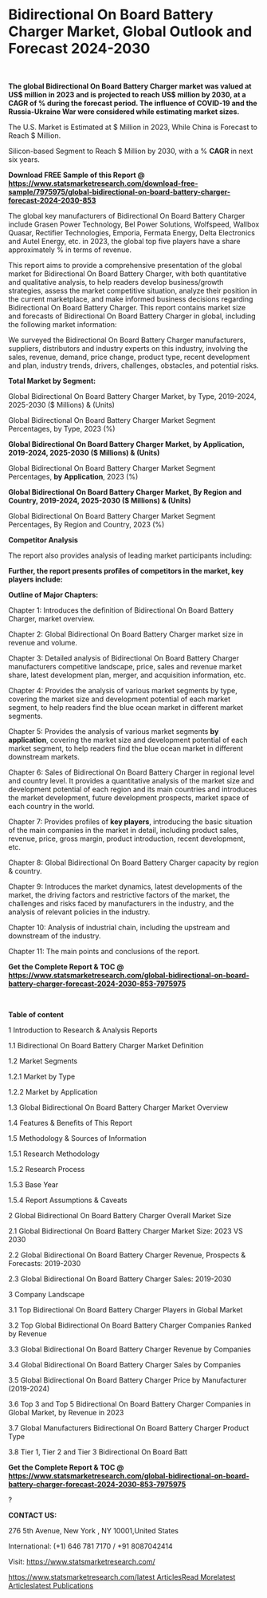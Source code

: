<h1>Bidirectional On Board Battery Charger Market, Global Outlook and Forecast 2024-2030</h1><br/><p><strong>The global Bidirectional On Board Battery Charger market was valued at US$ million in 2023 and is projected to reach US$ million by 2030, at a <strong>CAGR</strong> of % during the forecast period. The influence of COVID-19 and the Russia-Ukraine War were considered while estimating market sizes.</strong></p>
 
 
 
 <p>The U.S. Market is Estimated at $ Million in 2023, While China is Forecast to Reach $ Million.</p>
 
 
 
 <p>Silicon-based Segment to Reach $ Million by 2030, with a % <strong>CAGR</strong> in next six years.</p>
 
 
 
 <p><strong>Download FREE Sample of this Report @ <a href="https://www.statsmarketresearch.com/download-free-sample/7975975/global-bidirectional-on-board-battery-charger-forecast-2024-2030-853">https://www.statsmarketresearch.com/download-free-sample/7975975/global-bidirectional-on-board-battery-charger-forecast-2024-2030-853</a></strong></p>
 
 
 
 <p>The global key manufacturers of Bidirectional On Board Battery Charger include Grasen Power Technology, Bel Power Solutions, Wolfspeed, Wallbox Quasar, Rectifier Technologies, Emporia, Fermata Energy, Delta Electronics and Autel Energy, etc. in 2023, the global top five players have a share approximately % in terms of revenue.</p>
 
 
 
 <p>This report aims to provide a comprehensive presentation of the global market for Bidirectional On Board Battery Charger, with both quantitative and qualitative analysis, to help readers develop business/growth strategies, assess the market competitive situation, analyze their position in the current marketplace, and make informed business decisions regarding Bidirectional On Board Battery Charger. This report contains market size and forecasts of Bidirectional On Board Battery Charger in global, including the following market information:</p>
 
 
 
 <p>We surveyed the Bidirectional On Board Battery Charger manufacturers, suppliers, distributors and industry experts on this industry, involving the sales, revenue, demand, price change, product type, recent development and plan, industry trends, drivers, challenges, obstacles, and potential risks.</p>
 
 
 
 <p><strong>Total Market by Segment:</strong></p>
 
 
 
 <p>Global Bidirectional On Board Battery Charger Market, by Type, 2019-2024, 2025-2030 ($ Millions) & (Units)</p>
 
 
 
 <p>Global Bidirectional On Board Battery Charger Market Segment Percentages, by Type, 2023 (%)</p>
 
 
 
 <p><strong>Global Bidirectional On Board Battery Charger Market, <strong>by Application</strong>, 2019-2024, 2025-2030 ($ Millions) & (Units)</strong></p>
 
 
 
 <p>Global Bidirectional On Board Battery Charger Market Segment Percentages, <strong>by Application</strong>, 2023 (%)</p>
 
 
 
 <p><strong>Global Bidirectional On Board Battery Charger Market, By Region and Country, 2019-2024, 2025-2030 ($ Millions) & (Units)</strong></p>
 
 
 
 <p>Global Bidirectional On Board Battery Charger Market Segment Percentages, By Region and Country, 2023 (%)</p>
 
 
 
 <p><strong>Competitor Analysis</strong></p>
 
 
 
 <p>The report also provides analysis of leading market participants including:</p>
 
 
 
 <p><strong>Further, the report presents profiles of competitors in the market, <strong>key players</strong> include:</strong></p>
 
 
 
 <p><strong>Outline of Major Chapters:</strong></p>
 
 
 
 <p>Chapter 1: Introduces the definition of Bidirectional On Board Battery Charger, market overview.</p>
 
 
 
 <p>Chapter 2: Global Bidirectional On Board Battery Charger market size in revenue and volume.</p>
 
 
 
 <p>Chapter 3: Detailed analysis of Bidirectional On Board Battery Charger manufacturers competitive landscape, price, sales and revenue market share, latest development plan, merger, and acquisition information, etc.</p>
 
 
 
 <p>Chapter 4: Provides the analysis of various market segments by type, covering the market size and development potential of each market segment, to help readers find the blue ocean market in different market segments.</p>
 
 
 
 <p>Chapter 5: Provides the analysis of various market segments <strong>by application</strong>, covering the market size and development potential of each market segment, to help readers find the blue ocean market in different downstream markets.</p>
 
 
 
 <p>Chapter 6: Sales of Bidirectional On Board Battery Charger in regional level and country level. It provides a quantitative analysis of the market size and development potential of each region and its main countries and introduces the market development, future development prospects, market space of each country in the world.</p>
 
 
 
 <p>Chapter 7: Provides profiles of <strong>key players</strong>, introducing the basic situation of the main companies in the market in detail, including product sales, revenue, price, gross margin, product introduction, recent development, etc.</p>
 
 
 
 <p>Chapter 8: Global Bidirectional On Board Battery Charger capacity by region & country.</p>
 
 
 
 <p>Chapter 9: Introduces the market dynamics, latest developments of the market, the driving factors and restrictive factors of the market, the challenges and risks faced by manufacturers in the industry, and the analysis of relevant policies in the industry.</p>
 
 
 
 <p>Chapter 10: Analysis of industrial chain, including the upstream and downstream of the industry.</p>
 
 
 
 <p>Chapter 11: The main points and conclusions of the report.</p>
 
 
 
 <div><b>Get the Complete Report & TOC @ <a href="https://www.statsmarketresearch.com/global-bidirectional-on-board-battery-charger-forecast-2024-2030-853-7975975">https://www.statsmarketresearch.com/global-bidirectional-on-board-battery-charger-forecast-2024-2030-853-7975975</a></b></div>
 
 
 
 <p><br />
 
 <b>Table of content</b></p>
 
 
 
 <p>1 Introduction to Research & Analysis Reports<br />
 
 1.1 Bidirectional On Board Battery Charger Market Definition<br />
 
 1.2 Market Segments<br />
 
 1.2.1 Market by Type<br />
 
 1.2.2 Market by Application<br />
 
 1.3 Global Bidirectional On Board Battery Charger Market Overview<br />
 
 1.4 Features & Benefits of This Report<br />
 
 1.5 Methodology & Sources of Information<br />
 
 1.5.1 Research Methodology<br />
 
 1.5.2 Research Process<br />
 
 1.5.3 Base Year<br />
 
 1.5.4 Report Assumptions & Caveats<br />
 
 2 Global Bidirectional On Board Battery Charger Overall Market Size<br />
 
 2.1 Global Bidirectional On Board Battery Charger Market Size: 2023 VS 2030<br />
 
 2.2 Global Bidirectional On Board Battery Charger Revenue, Prospects & Forecasts: 2019-2030<br />
 
 2.3 Global Bidirectional On Board Battery Charger Sales: 2019-2030<br />
 
 3 Company Landscape<br />
 
 3.1 Top Bidirectional On Board Battery Charger Players in Global Market<br />
 
 3.2 Top Global Bidirectional On Board Battery Charger Companies Ranked by Revenue<br />
 
 3.3 Global Bidirectional On Board Battery Charger Revenue by Companies<br />
 
 3.4 Global Bidirectional On Board Battery Charger Sales by Companies<br />
 
 3.5 Global Bidirectional On Board Battery Charger Price by Manufacturer (2019-2024)<br />
 
 3.6 Top 3 and Top 5 Bidirectional On Board Battery Charger Companies in Global Market, by Revenue in 2023<br />
 
 3.7 Global Manufacturers Bidirectional On Board Battery Charger Product Type<br />
 
 3.8 Tier 1, Tier 2 and Tier 3 Bidirectional On Board Batt</p>
 
 
 
 <div><b>Get the Complete Report & TOC @ <a href="https://www.statsmarketresearch.com/global-bidirectional-on-board-battery-charger-forecast-2024-2030-853-7975975">https://www.statsmarketresearch.com/global-bidirectional-on-board-battery-charger-forecast-2024-2030-853-7975975</a></b></div>
 
 
 
 <p>? </p>
 
 
 
 <p><b>CONTACT US:</b><br />
 
 276 5th Avenue, New York , NY 10001,United States<br />
 
 International: (+1) 646 781 7170 / +91 8087042414<br />
 
 Visit: <a href="https://www.statsmarketresearch.com/">https://www.statsmarketresearch.com/</a><br />
 
 <a href="https://gyeongbokgung.com">https://www.statsmarketresearch.com/</a><a href="https://hallyeomaritime.com">latest Articles</a><a href="https://jingwansa.com">Read More</a><a href="https://nguoiviet.jp/">latest Articles</a><a href="https://www.intelmarketresearch.com/">latest Publications</a></p>